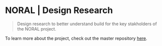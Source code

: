 # NORAL | Design Research
> Design research to better understand build for the key stakholders of the NORAL project.

To learn more about the project, check out the master repository [here](https://github.com/The-Data-for-Children-Collaborative/noral-platform-research).
